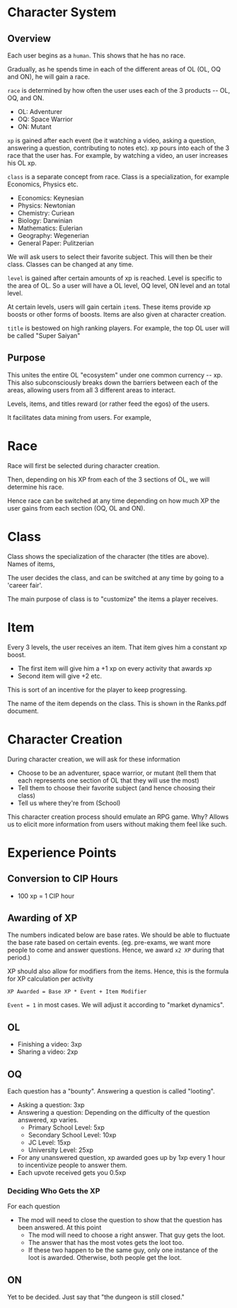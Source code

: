 # Character System

## Overview

Each user begins as a `human`. This shows that he has no race.

Gradually, as he spends time in each of the different areas of OL (OL, OQ and ON), he will gain a race.

`race` is determined by how often the user uses each of the 3 products -- OL, OQ, and ON.

- OL: Adventurer
- OQ: Space Warrior
- ON: Mutant

`xp` is gained after each event (be it watching a video, asking a question, answering a question, contributing to notes etc). xp pours into each of the 3 race that the user has. For example, by watching a video, an user increases his OL xp. 

`class` is a separate concept from race. Class is a specialization, for example Economics, Physics etc.

- Economics: Keynesian
- Physics: Newtonian
- Chemistry: Curiean
- Biology: Darwinian
- Mathematics: Eulerian
- Geography: Wegenerian
- General Paper: Pulitzerian

We will ask users to select their favorite subject. This will then be their class. Classes can be changed at any time.

`level` is gained after certain amounts of xp is reached. Level is specific to the area of OL. So a user will have a OL level, OQ level, ON level and an total level. 

At certain levels, users will gain certain `item`s. These items provide xp boosts or other forms of boosts. Items are also given at character creation.

`title` is bestowed on high ranking players. For example, the top OL user will be called "Super Saiyan"

## Purpose

This unites the entire OL "ecosystem" under one common currency -- xp. This also subconsciously breaks down the barriers between each of the areas, allowing users from all 3 different areas to interact.

Levels, items, and titles reward (or rather feed the egos) of the users.

It facilitates data mining from users. For example, 

# Race

Race will first be selected during character creation.

Then, depending on his XP from each of the 3 sections of OL, we will determine his race.

Hence race can be switched at any time depending on how much XP the user gains from each section (OQ, OL and ON).

# Class

Class shows the specialization of the character (the titles are above). Names of items, 

The user decides the class, and can be switched at any time by going to a 'career fair'.

The main purpose of class is to "customize" the items a player receives. 

# Item

Every 3 levels, the user receives an item. That item gives him a constant xp boost. 

- The first item will give him a +1 xp on every activity that awards xp
- Second item will give +2 etc.

This is sort of an incentive for the player to keep progressing.

The name of the item depends on the class. This is shown in the Ranks.pdf document.

# Character Creation

During character creation, we will ask for these information

- Choose to be an adventurer, space warrior, or mutant (tell them that each represents one section of OL that they will use the most)
- Tell them to choose their favorite subject (and hence choosing their class)
- Tell us where they're from (School)

This character creation process should emulate an RPG game. Why? Allows us to elicit more information from users without making them feel like such.

# Experience Points

## Conversion to CIP Hours

- 100 xp = 1 CIP hour

## Awarding of XP

The numbers indicated below are base rates. We should be able to fluctuate the base rate based on certain events. (eg. pre-exams, we want more people to come and answer questions. Hence, we award `x2 XP` during that period.)

XP should also allow for modifiers from the items. Hence, this is the formula for XP calculation per activity

`XP Awarded = Base XP * Event + Item Modifier`

`Event = 1` in most cases. We will adjust it according to "market dynamics".


## OL 

- Finishing a video: 3xp
- Sharing a video: 2xp

## OQ

Each question has a "bounty". Answering a question is called "looting".

- Asking a question: 3xp
- Answering a question: Depending on the difficulty of the question answered, xp varies.
	- Primary School Level: 5xp
	- Secondary School Level: 10xp
	- JC Level: 15xp
	- University Level: 25xp
- For any unanswered question, xp awarded goes up by 1xp every 1 hour to incentivize people to answer them.
- Each upvote received gets you 0.5xp

### Deciding Who Gets the XP

For each question

- The mod will need to close the question to show that the question has been answered. At this point
	- The mod will need to choose a right answer. That guy gets the loot.
	- The answer that has the most votes gets the loot too.
	- If these two happen to be the same guy, only one instance of the loot is awarded. Otherwise, both people get the loot.

## ON

Yet to be decided. Just say that "the dungeon is still closed."